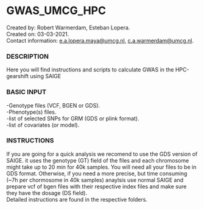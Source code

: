 # GWAS_UMCG_HPC

Created by: Robert Warmerdam, Esteban Lopera.\
Created on: 03-03-2021. \
Contact information: e.a.lopera.maya@umcg.nl, c.a.warmerdam@umcg.nl. 

### DESCRIPTION
Here you will find instructions and scripts to calculate GWAS in the HPC-gearshift using SAIGE

### BASIC INPUT
-Genotype files (VCF, BGEN or GDS). \
-Phenotype(s) files. \
-list of selected SNPs for GRM  (GDS or plink format). \
-list of covariates (or model). 

### INSTRUCTIONS
If you are going for a quick analysis we recomend to use the GDS version of SAIGE. it uses the genotype (GT) field of the files and each chromosome might take up to 20 min for 40k samples. You will need all your files to be in GDS format. Otherwise, if you need a more precise, but time consuming (~7h per chormosome in 40k samples) anaylsis use normal SAIGE and prepare vcf of bgen files with their respective index files and make sure they have the dosage (DS field). \
Detailed instructions are found in the respective folders.
